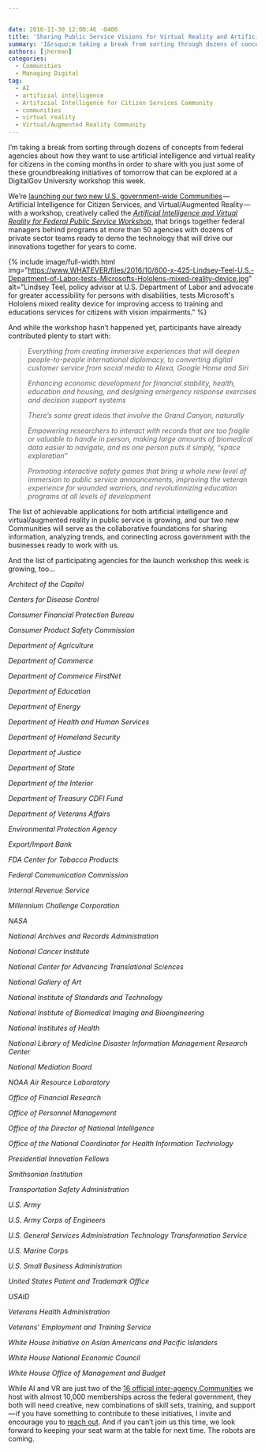 ```yaml
---


date: 2016-11-30 12:00:46 -0400
title: 'Sharing Public Service Visions for Virtual Reality and Artificial Intelligence'
summary: 'I&rsquo;m taking a break from sorting through dozens of concepts from federal agencies about how they want to use artificial intelligence and virtual reality for citizens in the coming months in order to share with you just some of these groundbreaking initiatives of tomorrow that can be explored at a DigitalGov University workshop this week.'
authors: [jherman]
categories:
  - Communities
  - Managing Digital
tag:
  - AI
  - artificial intelligence
  - Artificial Intelligence for Citizen Services Community
  - communities
  - virtual reality
  - Virtual/Augmented Reality Community
---
```


I’m taking a break from sorting through dozens of concepts from federal agencies about how they want to use artificial intelligence and virtual reality for citizens in the coming months in order to share with you just some of these groundbreaking initiatives of tomorrow that can be explored at a DigitalGov University workshop this week.

We’re [launching our two new U.S. government-wide Communities](https://www.WHATEVER/2016/10/26/gsa-launches-new-ai-virtual-reality-and-authentication-programs/) — Artificial Intelligence for Citizen Services, and Virtual/Augmented Reality — with a workshop, creatively called the [_Artificial Intelligence and Virtual Reality for Federal Public Service Workshop_](https://www.eventbrite.com/e/artificial-intelligence-and-virtual-reality-for-federal-public-service-workshop-registration-29587821972), that brings together federal managers behind programs at more than 50 agencies with dozens of private sector teams ready to demo the technology that will drive our innovations together for years to come.


{% include image/full-width.html img="https://www.WHATEVER/files/2016/10/600-x-425-Lindsey-Teel-U.S.-Department-of-Labor-tests-Microsofts-Hololens-mixed-reality-device.jpg" alt="Lindsey Teel, policy advisor at U.S. Department of Labor and advocate for greater accessibility for persons with disabilities, tests Microsoft's Hololens mixed reality device for improving access to training and educations services for citizens with vision impairments." %}

And while the workshop hasn’t happened yet, participants have already contributed plenty to start with:

> _Everything from creating immersive experiences that will deepen people-to-people international diplomacy, to converting digital customer service from social media to Alexa, Google Home and Siri_
> 
> _Enhancing economic development for financial stability, health, education and housing, and designing emergency response exercises and decision support systems_
> 
> _There’s some great ideas that involve the Grand Canyon, naturally_
> 
> _Empowering researchers to interact with records that are too fragile or valuable to handle in person, making large amounts of biomedical data easier to navigate, and as one person puts it simply, “space exploration”_
> 
> _Promoting interactive safety games that bring a whole new level of immersion to public service announcements, improving the veteran experience for wounded warriors, and revolutionizing education programs at all levels of development_

The list of achievable applications for both artificial intelligence and virtual/augmented reality in public service is growing, and our two new Communities will serve as the collaborative foundations for sharing information, analyzing trends, and connecting across government with the businesses ready to work with us.

And the list of participating agencies for the launch workshop this week is growing, too…

_Architect of the Capitol_
  
_Centers for Disease Control_
  
_Consumer Financial Protection Bureau_
  
_Consumer Product Safety Commission_
  
_Department of Agriculture_
  
_Department of Commerce_
  
_Department of Commerce FirstNet_
  
_Department of Education_
  
_Department of Energy_
  
_Department of Health and Human Services_
  
_Department of Homeland Security_
  
_Department of Justice_
  
_Department of State_
  
_Department of the Interior_
  
_Department of Treasury CDFI Fund_
  
_Department of Veterans Affairs_
  
_Environmental Protection Agency_
  
_Export/Import Bank_
  
_FDA Center for Tobacco Products_
  
_Federal Communication Commission_
  
_Internal Revenue Service_
  
_Millennium Challenge Corporation_
  
_NASA_
  
_National Archives and Records Administration_
  
_National Cancer Institute_
  
_National Center for Advancing Translational Sciences_
  
_National Gallery of Art_
  
_National Institute of Standards and Technology_
  
_National Institute of Biomedical Imaging and Bioengineering_
  
_National Institutes of Health_
  
_National Library of Medicine Disaster Information Management Research Center_
  
_National Mediation Board_
  
_NOAA Air Resource Laboratory_
  
_Office of Financial Research_
  
_Office of Personnel Management_
  
_Office of the Director of National Intelligence_
  
_Office of the National Coordinator for Health Information Technology_
  
_Presidential Innovation Fellows_
  
_Smithsonian Institution_
  
_Transportation Safety Administration_
  
_U.S. Army_
  
_U.S. Army Corps of Engineers_
  
_U.S. General Services Administration Technology Transformation Service_
  
_U.S. Marine Corps_
  
_U.S. Small Business Administration_
  
_United States Patent and Trademark Office_
  
_USAID_
  
_Veterans Health Administration_
  
_Veterans’ Employment and Training Service_
  
_White House Initiative on Asian Americans and Pacific Islanders_
  
_White House National Economic Council_
  
_White House Office of Management and Budget_

While AI and VR are just two of the [16 official inter-agency Communities](https://www.WHATEVER/communities/) we host with almost 10,000 memberships across the federal government, they both will need creative, new combinations of skill sets, training, and support — if you have something to contribute to these initiatives, I invite and encourage you to [reach out](mailto:justin.herman@gsa.gov). And if you can’t join us this time, we look forward to keeping your seat warm at the table for next time. The robots are coming.